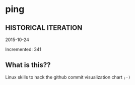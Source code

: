 # ping

## HISTORICAL ITERATION
2015-10-24

Incremented: 341

## What is this?? 
Linux skills to hack the github commit visualization chart `;-)`
